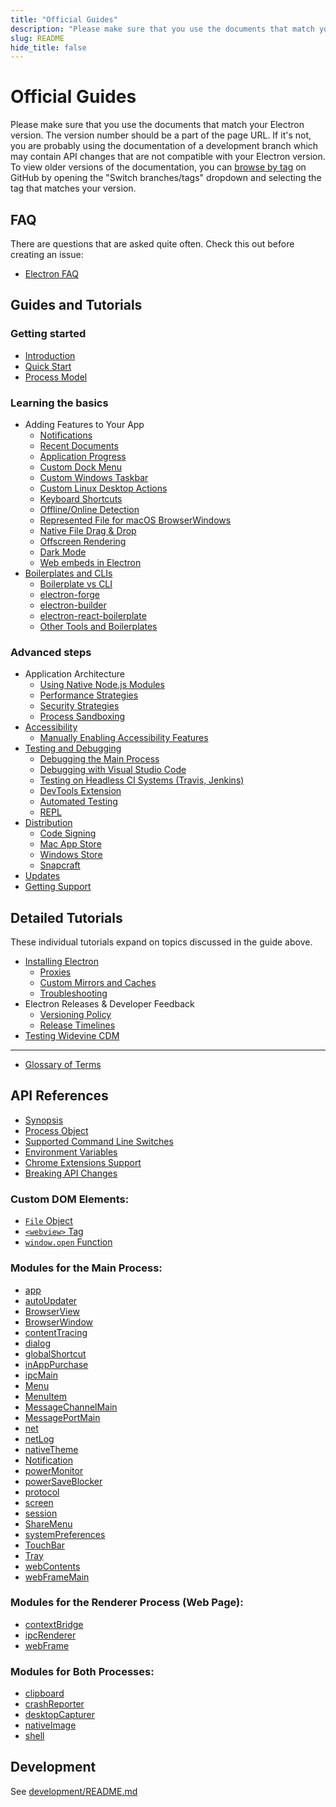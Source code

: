 ```yaml
---
title: "Official Guides"
description: "Please make sure that you use the documents that match your Electron version. The version number should be a part of the page URL. If it's not, you are probably using the documentation of a development branch which may contain API changes that are not compatible with your Electron version. To view older versions of the documentation, you can browse by tag on GitHub by opening the \"Switch branches/tags\" dropdown and selecting the tag that matches your version."
slug: README
hide_title: false
---
```


# Official Guides

Please make sure that you use the documents that match your Electron version.
The version number should be a part of the page URL. If it's not, you are
probably using the documentation of a development branch which may contain API
changes that are not compatible with your Electron version. To view older
versions of the documentation, you can
[browse by tag](https://github.com/electron/electron/tree/v1.4.0)
on GitHub by opening the "Switch branches/tags" dropdown and selecting the tag
that matches your version.

## FAQ

There are questions that are asked quite often. Check this out before creating
an issue:

* [Electron FAQ](latest/faq.md)

## Guides and Tutorials

### Getting started

* [Introduction](latest/tutorial/introduction.md)
* [Quick Start](latest/tutorial/quick-start.md)
* [Process Model](latest/tutorial/process-model.md)

### Learning the basics

* Adding Features to Your App
  * [Notifications](latest/tutorial/notifications.md)
  * [Recent Documents](latest/tutorial/recent-documents.md)
  * [Application Progress](latest/tutorial/progress-bar.md)
  * [Custom Dock Menu](latest/tutorial/macos-dock.md)
  * [Custom Windows Taskbar](latest/tutorial/windows-taskbar.md)
  * [Custom Linux Desktop Actions](latest/tutorial/linux-desktop-actions.md)
  * [Keyboard Shortcuts](latest/tutorial/keyboard-shortcuts.md)
  * [Offline/Online Detection](latest/tutorial/online-offline-events.md)
  * [Represented File for macOS BrowserWindows](latest/tutorial/represented-file.md)
  * [Native File Drag & Drop](latest/tutorial/native-file-drag-drop.md)
  * [Offscreen Rendering](latest/tutorial/offscreen-rendering.md)
  * [Dark Mode](latest/tutorial/dark-mode.md)
  * [Web embeds in Electron](latest/tutorial/web-embeds.md)
* [Boilerplates and CLIs](latest/tutorial/boilerplates-and-clis.md)
  * [Boilerplate vs CLI](latest/tutorial/boilerplates-and-clis.md#boilerplate-vs-cli)
  * [electron-forge](latest/tutorial/boilerplates-and-clis.md#electron-forge)
  * [electron-builder](latest/tutorial/boilerplates-and-clis.md#electron-builder)
  * [electron-react-boilerplate](latest/tutorial/boilerplates-and-clis.md#electron-react-boilerplate)
  * [Other Tools and Boilerplates](latest/tutorial/boilerplates-and-clis.md#other-tools-and-boilerplates)

### Advanced steps

* Application Architecture
  * [Using Native Node.js Modules](latest/tutorial/using-native-node-modules.md)
  * [Performance Strategies](latest/tutorial/performance.md)
  * [Security Strategies](latest/tutorial/security.md)
  * [Process Sandboxing](latest/tutorial/sandbox.md)
* [Accessibility](latest/tutorial/accessibility.md)
  * [Manually Enabling Accessibility Features](latest/tutorial/accessibility.md#manually-enabling-accessibility-features)
* [Testing and Debugging](latest/tutorial/application-debugging.md)
  * [Debugging the Main Process](latest/tutorial/debugging-main-process.md)
  * [Debugging with Visual Studio Code](latest/tutorial/debugging-vscode.md)
  * [Testing on Headless CI Systems (Travis, Jenkins)](latest/tutorial/testing-on-headless-ci.md)
  * [DevTools Extension](latest/tutorial/devtools-extension.md)
  * [Automated Testing](latest/tutorial/automated-testing.md)
  * [REPL](latest/tutorial/repl.md)
* [Distribution](latest/tutorial/application-distribution.md)
  * [Code Signing](latest/tutorial/code-signing.md)
  * [Mac App Store](latest/tutorial/mac-app-store-submission-guide.md)
  * [Windows Store](latest/tutorial/windows-store-guide.md)
  * [Snapcraft](latest/tutorial/snapcraft.md)
* [Updates](latest/tutorial/updates.md)
* [Getting Support](latest/tutorial/support.md)

## Detailed Tutorials

These individual tutorials expand on topics discussed in the guide above.

* [Installing Electron](latest/tutorial/installation.md)
  * [Proxies](latest/tutorial/installation.md#proxies)
  * [Custom Mirrors and Caches](latest/tutorial/installation.md#custom-mirrors-and-caches)
  * [Troubleshooting](latest/tutorial/installation.md#troubleshooting)
* Electron Releases & Developer Feedback
  * [Versioning Policy](latest/tutorial/electron-versioning.md)
  * [Release Timelines](latest/tutorial/electron-timelines.md)
* [Testing Widevine CDM](latest/tutorial/testing-widevine-cdm.md)

---

* [Glossary of Terms](latest/glossary.md)

## API References

* [Synopsis](latest/api/synopsis.md)
* [Process Object](latest/api/process.md)
* [Supported Command Line Switches](latest/api/command-line-switches.md)
* [Environment Variables](latest/api/environment-variables.md)
* [Chrome Extensions Support](latest/api/extensions.md)
* [Breaking API Changes](latest/breaking-changes.md)

### Custom DOM Elements:

* [`File` Object](latest/api/file-object.md)
* [`<webview>` Tag](latest/api/webview-tag.md)
* [`window.open` Function](latest/api/window-open.md)

### Modules for the Main Process:

* [app](latest/api/app.md)
* [autoUpdater](latest/api/auto-updater.md)
* [BrowserView](latest/api/browser-view.md)
* [BrowserWindow](latest/api/browser-window.md)
* [contentTracing](latest/api/content-tracing.md)
* [dialog](latest/api/dialog.md)
* [globalShortcut](latest/api/global-shortcut.md)
* [inAppPurchase](latest/api/in-app-purchase.md)
* [ipcMain](latest/api/ipc-main.md)
* [Menu](latest/api/menu.md)
* [MenuItem](latest/api/menu-item.md)
* [MessageChannelMain](latest/api/message-channel-main.md)
* [MessagePortMain](latest/api/message-port-main.md)
* [net](latest/api/net.md)
* [netLog](latest/api/net-log.md)
* [nativeTheme](latest/api/native-theme.md)
* [Notification](latest/api/notification.md)
* [powerMonitor](latest/api/power-monitor.md)
* [powerSaveBlocker](latest/api/power-save-blocker.md)
* [protocol](latest/api/protocol.md)
* [screen](latest/api/screen.md)
* [session](latest/api/session.md)
* [ShareMenu](latest/api/share-menu.md)
* [systemPreferences](latest/api/system-preferences.md)
* [TouchBar](latest/api/touch-bar.md)
* [Tray](latest/tutorial/tray.md)
* [webContents](latest/api/web-contents.md)
* [webFrameMain](latest/api/web-frame-main.md)

### Modules for the Renderer Process (Web Page):

* [contextBridge](latest/api/context-bridge.md)
* [ipcRenderer](latest/api/ipc-renderer.md)
* [webFrame](latest/api/web-frame.md)

### Modules for Both Processes:

* [clipboard](latest/api/clipboard.md)
* [crashReporter](latest/api/crash-reporter.md)
* [desktopCapturer](latest/api/desktop-capturer.md)
* [nativeImage](latest/api/native-image.md)
* [shell](latest/api/shell.md)

## Development

See [development/README.md](latest/development/README.md)
